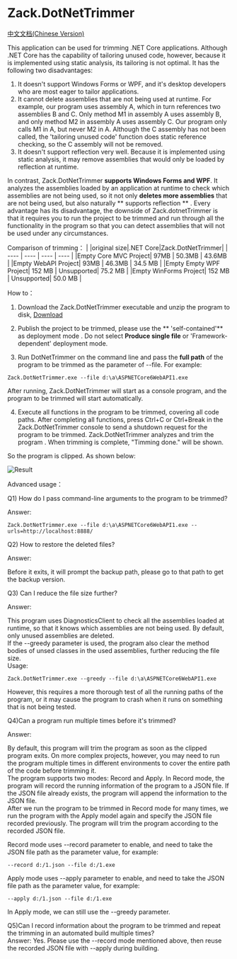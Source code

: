 # Zack.DotNetTrimmer
[中文文档(Chinese Version)](https://github.com/yangzhongke/Zack.DotNetTrimmer/blob/main/README_ZH_CN.md)

This application can be used for trimming .NET Core applications.  Although .NET Core has the capability of tailoring unused code, however, because it is implemented using static analysis, its tailoring is not optimal.  It has the following two disadvantages:  
1) It doesn't support Windows Forms or WPF, and it's desktop developers who are most eager to tailor applications.  
2) It cannot delete assemblies that are not being used at runtime.  For example, our program uses assembly A, which in turn references two assemblies B and C. Only method M1 in assembly A uses assembly B, and only method M2 in assembly A uses assembly C.  Our program only calls M1 in A, but never M2 in A.  Although the C assembly has not been called, the 'tailoring unused code' function does static reference checking, so the C assembly will not be removed.
3) It doesn't support reflection very well.  Because it is implemented using static analysis, it may remove assemblies that would only be loaded by reflection at runtime.  

In contrast, Zack.DotNetTrimmer **supports Windows Forms and WPF**. It analyzes the assemblies loaded by an application at runtime to check which assemblies are not being used, so it not only  **deletes more assemblies** that are not being used, but also naturally ** supports reflection ** . Every advantage has its disadvantage, the downside of Zack.dotnetTrimmer is that it requires you to run the project to be trimmed and run through all the functionality in the program so that you can detect assemblies that will not be used under any circumstances.  

Comparison of trimming：
|			   |original size|.NET Core|Zack.DotNetTrimmer|
|  ----        | ----   | ----       | ----             |
|Empty Core MVC Project| 97MB   |  50.3MB    | 43.6MB           |
|Empty WebAPI Project| 93MB   |  46.3MB    | 34.5 MB          |
|Empty Empty WPF Project| 152 MB | Unsupported| 75.2 MB          |
|Empty WinForms Project| 152 MB | Unsupported| 50.0 MB          |



How to：
1) Download the Zack.DotNetTrimmer executable and unzip the program to disk, [Download](https://github.com/yangzhongke/Zack.DotNetTrimmer/releases)

2) Publish the project to be trimmed, please use the ** 'self-contained'**  as deployment mode . Do not select **Produce single file**  or 'Framework-dependent' deployment mode.
3) Run DotNetTrimmer on the command line and pass the **full path** of the program to be trimmed as the parameter of --file. For example:  

```
Zack.DotNetTrimmer.exe --file d:\a\ASPNETCore6WebAPI1.exe
```

After running, Zack.DotNetTrimmer will start as a console program, and the program to be trimmed will start automatically.  

4)  Execute all functions in the program to be trimmed, covering all code paths.  After completing all functions, press Ctrl+C or Ctrl+Break in the Zack.DotNetTrimmer console to send a shutdown request for the program to be trimmed. Zack.DotNetTrimmer analyzes and trim the program . When trimming is complete, "Timming done." will be shown.  

So the program is clipped. As shown below:

![Result](https://raw.githubusercontent.com/yangzhongke/Zack.DotNetTrimmer/main/images/1.png)

Advanced usage：

Q1) How do I pass command-line arguments to the program to be trimmed?

Answer:

```
Zack.DotNetTrimmer.exe --file d:\a\ASPNETCore6WebAPI1.exe --urls=http://localhost:8888/
```

Q2) How to restore the deleted files?

Answer:

Before it exits, it will prompt the backup path, please go to that path to get the backup version. 

Q3) Can I reduce the file size further?

Answer:

This program uses DiagnosticsClient to check all the assemblies loaded at runtime, so that it knows which assemblies are not being used.  By default, only unused assemblies are deleted.  
If the --greedy parameter is used, the program also clear the method bodies of unsed classes in the used assemblies, further reducing the file size.  
Usage:

```
Zack.DotNetTrimmer.exe --greedy --file d:\a\ASPNETCore6WebAPI1.exe
```

However, this requires a more thorough test of all the running paths of the program, or it may cause the program to crash when it runs on something that is not being tested.  

Q4)Can a program run multiple times before it's trimmed?  

Answer:

By default, this program will trim the program as soon as the clipped program exits.  On more complex projects, however, you may need to run the program multiple times in different environments to cover the entire path of the code before trimming it.  
The program supports two modes: Record and Apply. In Record mode, the program will record the running information of the program to a JSON file. If the JSON file already exists, the program will append the information to the JSON file.  
After we run the program to be trimmed in Record mode for many times, we run the program with the Apply model again and specify the JSON file recorded previously. The program will trim the program according to the recorded JSON file.  

Record mode uses --record parameter to enable, and need to take the JSON file path as the parameter value, for example:  
```
--record d:/1.json --file d:/1.exe
```

Apply mode uses --apply parameter to enable, and need to take the JSON file path as the parameter value, for example:  
```
--apply d:/1.json --file d:/1.exe
```

In Apply mode, we can still use the --greedy parameter.

Q5)Can I record information about the program to be trimmed and repeat the trimming in an automated build multiple times?  
Answer:
Yes. Please use the --record mode mentioned above, then reuse the recorded JSON file with --apply during building.  